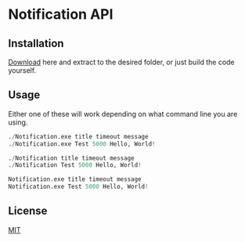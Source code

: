 # Notification API

## Installation
[Download](https://drive.google.com/file/d/1lI_geLPlZOXyE8zXzLJA1CX7UqprS_dD/view?usp=sharing) here and extract to the desired folder, or just build the code yourself.

## Usage

Either one of these will work depending on what command line you are using.

```python
./Notification.exe title timeout message
./Notification.exe Test 5000 Hello, World!
```

```python
./Notification title timeout message
./Notification Test 5000 Hello, World!
```

```python
Notification.exe title timeout message
Notification.exe Test 5000 Hello, World!
```

## License
[MIT](https://choosealicense.com/licenses/mit/)
